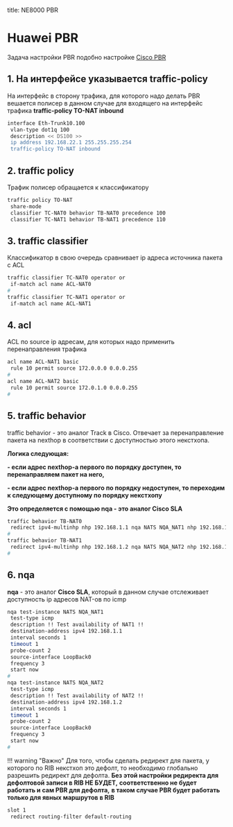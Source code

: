 title: NE8000 PBR

# Huawei PBR

Задача настройки PBR подобно настройке [Cisco PBR](https://icebale.readthedocs.io/en/latest/networks/cisco/Cisco.cases/NXOS-PBR/)

## 1. На интерфейсе указывается traffic-policy 
На интерфейс в сторону трафика, для которого надо делать PBR вешается полисер
в данном случае для входящего на интерфейс трафика
**traffic-policy TO-NAT inbound**
```bash
interface Eth-Trunk10.100
 vlan-type dot1q 100
 description << DS100 >>
 ip address 192.168.22.1 255.255.255.254
 traffic-policy TO-NAT inbound
```
## 2. traffic policy
Трафик полисер обращается к классификатору
```bash
traffic policy TO-NAT
 share-mode
 classifier TC-NAT0 behavior TB-NAT0 precedence 100
 classifier TC-NAT1 behavior TB-NAT1 precedence 110
```

## 3. traffic classifier
Классификатор в свою очередь сравнивает ip адреса источника пакета с ACL
```bash
traffic classifier TC-NAT0 operator or
 if-match acl name ACL-NAT0
#
traffic classifier TC-NAT1 operator or
 if-match acl name ACL-NAT1
```

## 4. acl
ACL по source ip адресам, для которых надо применить перенаправления трафика
```bash
acl name ACL-NAT1 basic
 rule 10 permit source 172.0.0.0 0.0.0.255
#
acl name ACL-NAT2 basic
 rule 10 permit source 172.0.1.0 0.0.0.255
#
```

## 5. traffic behavior 
traffic behavior - это аналог Track в Cisco.
Отвечает за перенаправление пакета на nexthop в соответствии с доступностью этого некстхопа.

**Логика следующая:**

**- если адрес nexthop-a первого по порядку доступен, то перенаправляем пакет на него,**

**- если адрес nexthop-a первого по порядку недоступен, то переходим к следующему доступному по порядку некстхопу**

**Это определяется с помощью nqa - это аналог Cisco SLA**

```bash
traffic behavior TB-NAT0
 redirect ipv4-multinhp nhp 192.168.1.1 nqa NATS NQA_NAT1 nhp 192.168.1.2 nqa NATS NQA_NAT2 routing-filter default-routing pri-type common
#
traffic behavior TB-NAT1
 redirect ipv4-multinhp nhp 192.168.1.2 nqa NATS NQA_NAT2 nhp 192.168.1.1 nqa NATS NQA_NAT1 routing-filter default-routing pri-type common
#
```

## 6. nqa 
**nqa** - это аналог **Сisco SLA**, который в данном случае отслеживает доступность ip адресов NAT-ов по icmp
```bash
nqa test-instance NATS NQA_NAT1
 test-type icmp
 description !! Test availability of NAT1 !!
 destination-address ipv4 192.168.1.1
 interval seconds 1
 timeout 1
 probe-count 2
 source-interface LoopBack0
 frequency 3
 start now
#
nqa test-instance NATS NQA_NAT2
 test-type icmp
 description !! Test availability of NAT2 !!
 destination-address ipv4 192.168.1.2
 interval seconds 1
 timeout 1
 probe-count 2
 source-interface LoopBack0
 frequency 3
 start now
#
```

!!! warning "Важно"
	Для того, чтобы сделать редирект для пакета, у которого по RIB некстхоп это дефолт,
	то необходимо глобально разрешить редирект для дефолта.
	**Без этой настройки редиректа для дефолтовой записи в RIB НЕ БУДЕТ,**
	**соответственно не будет работать и сам PBR для дефолта,**
	**в таком случае PBR будет работать только для явных маршрутов в RIB**
 
```bash
slot 1          
 redirect routing-filter default-routing
```